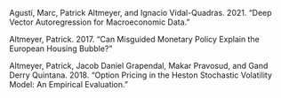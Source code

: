 Agustı́, Marc, Patrick Altmeyer, and Ignacio Vidal-Quadras. 2021. “Deep
Vector Autoregression for Macroeconomic Data.”

Altmeyer, Patrick. 2017. “Can Misguided Monetary Policy Explain the
European Housing Bubble?”

Altmeyer, Patrick, Jacob Daniel Grapendal, Makar Pravosud, and Gand
Derry Quintana. 2018. “Option Pricing in the Heston Stochastic
Volatility Model: An Empirical Evaluation.”

